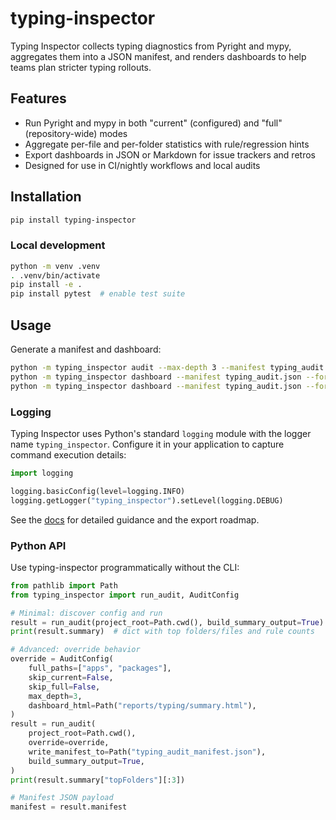 # typing-inspector

Typing Inspector collects typing diagnostics from Pyright and mypy, aggregates them into a JSON
manifest, and renders dashboards to help teams plan stricter typing rollouts.

## Features

- Run Pyright and mypy in both "current" (configured) and "full" (repository-wide) modes
- Aggregate per-file and per-folder statistics with rule/regression hints
- Export dashboards in JSON or Markdown for issue trackers and retros
- Designed for use in CI/nightly workflows and local audits

## Installation

```bash
pip install typing-inspector
```

### Local development

```bash
python -m venv .venv
. .venv/bin/activate
pip install -e .
pip install pytest  # enable test suite
```

## Usage

Generate a manifest and dashboard:

```bash
python -m typing_inspector audit --max-depth 3 --manifest typing_audit.json
python -m typing_inspector dashboard --manifest typing_audit.json --format markdown --output dashboard.md
python -m typing_inspector dashboard --manifest typing_audit.json --format html --output dashboard.html
```

### Logging

Typing Inspector uses Python's standard `logging` module with the logger name `typing_inspector`.
Configure it in your application to capture command execution details:

```python
import logging

logging.basicConfig(level=logging.INFO)
logging.getLogger("typing_inspector").setLevel(logging.DEBUG)
```

See the [docs](docs/typing_inspector.md) for detailed guidance and the export roadmap.

### Python API

Use typing-inspector programmatically without the CLI:

```python
from pathlib import Path
from typing_inspector import run_audit, AuditConfig

# Minimal: discover config and run
result = run_audit(project_root=Path.cwd(), build_summary_output=True)
print(result.summary)  # dict with top folders/files and rule counts

# Advanced: override behavior
override = AuditConfig(
    full_paths=["apps", "packages"],
    skip_current=False,
    skip_full=False,
    max_depth=3,
    dashboard_html=Path("reports/typing/summary.html"),
)
result = run_audit(
    project_root=Path.cwd(),
    override=override,
    write_manifest_to=Path("typing_audit_manifest.json"),
    build_summary_output=True,
)
print(result.summary["topFolders"][:3])

# Manifest JSON payload
manifest = result.manifest
```
